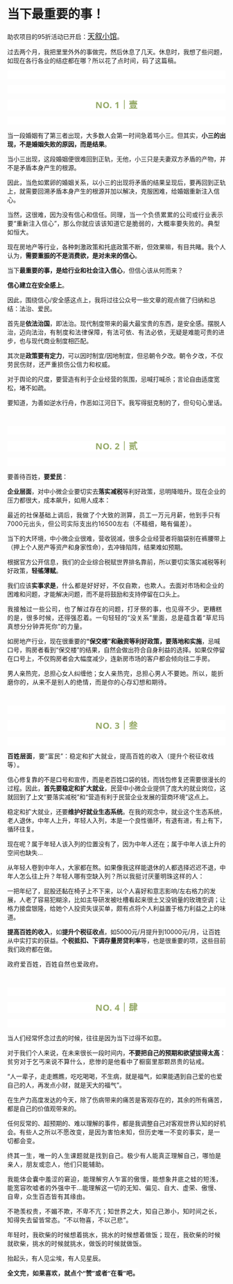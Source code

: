 # 当下最重要的事！

<p style="visibility: visible;">助农项目的95折活动已开启：<a class="weapp_text_link js_weapp_entry wx_tap_link js_wx_tap_highlight" style="font-size: 17px; visibility: visible;" data-miniprogram-appid="wx2e9d304ca0c18079" data-miniprogram-path="pages/tab/one/index" data-miniprogram-applink="" data-miniprogram-nickname="天叙小馆" href="" data-miniprogram-type="text" data-miniprogram-servicetype="">天叙小馆</a>。</p><p style="visibility: visible;">过去两个月，我把里里外外的事做完，然后休息了几天。休息时，我想了些问题，如现在各行各业的结症都在哪？<span style="font-size: var(--articleFontsize); letter-spacing: 0.034em; visibility: visible;">所以花了点时间，码了这篇稿</span><span style="font-size: var(--articleFontsize); letter-spacing: 0.034em; visibility: visible;">。</span></p><p style="outline: 0px;font-family: system-ui, -apple-system, BlinkMacSystemFont, &quot;Helvetica Neue&quot;, &quot;PingFang SC&quot;, &quot;Hiragino Sans GB&quot;, &quot;Microsoft YaHei UI&quot;, &quot;Microsoft YaHei&quot;, Arial, sans-serif;letter-spacing: 0.544px;text-wrap: wrap;background-color: rgb(255, 255, 255);visibility: visible;"><br style="outline: 0px;visibility: visible;"></p><p style="outline: 0px;font-family: system-ui, -apple-system, BlinkMacSystemFont, &quot;Helvetica Neue&quot;, &quot;PingFang SC&quot;, &quot;Hiragino Sans GB&quot;, &quot;Microsoft YaHei UI&quot;, &quot;Microsoft YaHei&quot;, Arial, sans-serif;letter-spacing: 0.544px;text-wrap: wrap;background-color: rgb(255, 255, 255);visibility: visible;"><br style="visibility: visible;"></p><p style="outline: 0px;letter-spacing: 0.544px;text-wrap: wrap;color: rgb(34, 34, 34);font-family: -apple-system-font, system-ui, &quot;Helvetica Neue&quot;, &quot;PingFang SC&quot;, &quot;Hiragino Sans GB&quot;, &quot;Microsoft YaHei UI&quot;, &quot;Microsoft YaHei&quot;, Arial, sans-serif;background-color: rgb(255, 255, 255);text-align: center;visibility: visible;"><span style="outline: 0px;font-weight: bold;line-height: 25px;color: rgb(149, 169, 103);font-size: 20px;visibility: visible;">NO. 1｜壹</span></p><p style="outline: 0px;letter-spacing: 0.544px;text-wrap: wrap;color: rgb(34, 34, 34);font-family: -apple-system-font, system-ui, &quot;Helvetica Neue&quot;, &quot;PingFang SC&quot;, &quot;Hiragino Sans GB&quot;, &quot;Microsoft YaHei UI&quot;, &quot;Microsoft YaHei&quot;, Arial, sans-serif;background-color: rgb(255, 255, 255);text-align: center;visibility: visible;"><br style="outline: 0px;visibility: visible;"></p><p style="visibility: visible;">当一段婚姻有了第三者出现，大多数人会第一时间急着骂小三。但其实，<strong style="visibility: visible;">小三的出现，不是婚姻失败的原因，而是结果</strong>。</p><p style="visibility: visible;">当小三出现，这段婚姻便很难回到正轨，无他，小三只是夫妻双方矛盾的产物，并不是矛盾本身产生的根源。</p><p style="visibility: visible;">因此，当危如累卵的婚姻关系，以小三的出现将矛盾的结果呈现后，要再回到正轨上，就需要回溯矛盾本身产生的根源并加以解决，克服困难，给婚姻重新注入信心。</p><p style="visibility: visible;">当然，这很难，因为没有信心和信任。<span style="font-size: var(--articleFontsize); letter-spacing: 0.034em; visibility: visible;">同理，</span><span style="font-size: var(--articleFontsize); letter-spacing: 0.034em; visibility: visible;">当</span><span style="font-size: var(--articleFontsize); letter-spacing: 0.034em; visibility: visible;">一个负债累累的公司或行业表示要“重新注入信心”，那么你就应该该知道它是脆弱的，大概率要失败的</span><span style="font-size: var(--articleFontsize); letter-spacing: 0.034em; visibility: visible;">。典型如恒大。</span><span style="font-size: var(--articleFontsize); letter-spacing: 0.034em; visibility: visible;"></span></p><p style="visibility: visible;">现在房地产等行业，各种刺激政策和托底政策不断，但效果嘛，有目共睹。我个人认为，<strong style="visibility: visible;">需要重振的不是消费欲，是对未来的信心</strong>。</p><p style="visibility: visible;">当下<strong style="visibility: visible;">最重要的事，是给行业和社会注入信心</strong>，但信心该从何而来？</p><p style="visibility: visible;"><strong style="visibility: visible;">信心建立在安全感上</strong>。</p><p style="visibility: visible;">因此，围绕信心/安全感这点上，我将过往公众号一些文章的观点做了归纳和总结：法治、爱民。</p><p style="visibility: visible;">首先是<strong style="visibility: visible;">依法治国</strong>，即法治。现代制度带来的最大最宝贵的东西，是安全感。摆脱人治，迈向法治，<span style="letter-spacing: 0.578px; text-wrap: wrap; visibility: visible;">有</span><span style="letter-spacing: 0.578px; text-wrap: wrap; visibility: visible;">制度和法律保障，</span><span style="letter-spacing: 0.578px; text-wrap: wrap; visibility: visible;">有法可依、有法必</span><span style="letter-spacing: 0.578px; text-wrap: wrap; visibility: visible;">依</span><span style="letter-spacing: 0.578px; text-wrap: wrap; visibility: visible;">，</span>无疑是难能可贵的进步，也与现代商业制度相匹配。</p><p style="visibility: visible;">其次是<strong style="visibility: visible;">政策要有定力</strong>，可以因时制宜/因地制宜，但忌朝令夕改。<span style="font-size: var(--articleFontsize); letter-spacing: 0.034em; visibility: visible;">朝令夕改，</span><span style="font-size: var(--articleFontsize); letter-spacing: 0.034em; visibility: visible;">不仅劳民伤财，还严重损伤公信力和</span><span style="font-size: var(--articleFontsize); letter-spacing: 0.034em; visibility: visible;">权威。</span></p><p style="visibility: visible;">对于舆论的尺度，要营造有利于企业经营的氛围，忌喊打喊杀；言论自由适度宽松，堵不如疏。</p><p>要知道，为善如逆水行舟，作恶如江河日下。我写得挺克制的了，但句句心里话。</p><p><br></p><p style="outline: 0px;font-family: system-ui, -apple-system, BlinkMacSystemFont, &quot;Helvetica Neue&quot;, &quot;PingFang SC&quot;, &quot;Hiragino Sans GB&quot;, &quot;Microsoft YaHei UI&quot;, &quot;Microsoft YaHei&quot;, Arial, sans-serif;letter-spacing: 0.544px;text-wrap: wrap;background-color: rgb(255, 255, 255);visibility: visible;"><br style="outline: 0px;visibility: visible;"></p><p style="outline: 0px;letter-spacing: 0.544px;text-wrap: wrap;color: rgb(34, 34, 34);font-family: -apple-system-font, system-ui, &quot;Helvetica Neue&quot;, &quot;PingFang SC&quot;, &quot;Hiragino Sans GB&quot;, &quot;Microsoft YaHei UI&quot;, &quot;Microsoft YaHei&quot;, Arial, sans-serif;background-color: rgb(255, 255, 255);text-align: center;visibility: visible;"><span style="outline: 0px;font-weight: bold;line-height: 25px;color: rgb(149, 169, 103);font-size: 20px;visibility: visible;">NO. 2｜贰</span></p><p style="outline: 0px;letter-spacing: 0.544px;text-wrap: wrap;color: rgb(34, 34, 34);font-family: -apple-system-font, system-ui, &quot;Helvetica Neue&quot;, &quot;PingFang SC&quot;, &quot;Hiragino Sans GB&quot;, &quot;Microsoft YaHei UI&quot;, &quot;Microsoft YaHei&quot;, Arial, sans-serif;background-color: rgb(255, 255, 255);text-align: center;visibility: visible;"><br style="outline: 0px;visibility: visible;"></p><p>要善待百姓，<strong>要爱民</strong>：</p><p><strong>企业层面</strong>，对中小微企业要切实去<strong>落实减税</strong>等利好政策，忌明降暗升。现在企业的压力都很大，成本飙升，如用人成本：</p><p><span style="font-size: var(--articleFontsize);letter-spacing: 0.034em;">最近的社保基础上调后，我做了个大致的测算，</span><span style="font-size: var(--articleFontsize);letter-spacing: 0.034em;">员工一万元月薪，他到手只有7000元出头，但公司实际支出约16500左右（不精细，略有偏差）。</span></p><p>当下的大环境，中小微企业很难，营收锐减，很多企业经营者将脑袋别在裤腰带上（押上个人房产等资产和身家性命），去冲锋陷阵，结果难如预期。</p><p>根据官方公开信息，我们的企业综合税赋世界排名靠前，所以要切实落实减税等利好政策，<strong>轻徭薄赋</strong>。</p><p>我们应该<strong>实事求是</strong>，<span style="letter-spacing: 0.578px;text-wrap: wrap;">什么都是好好好</span><span style="letter-spacing: 0.578px;text-wrap: wrap;">，</span><span style="letter-spacing: 0.578px;text-wrap: wrap;">不仅自欺，也欺人。</span>去面对市场和企业的困难和问题，才能解决问题，而不是将鼓励和支持停留在口头上。</p><p><span style="letter-spacing: 0.578px;text-wrap: wrap;">我接触</span><span style="letter-spacing: 0.578px;text-wrap: wrap;">过一些</span><span style="letter-spacing: 0.578px;text-wrap: wrap;">公司，也了解过存在</span><span style="letter-spacing: 0.578px;text-wrap: wrap;">的</span><span style="letter-spacing: 0.578px;text-wrap: wrap;">问题，打牙祭</span><span style="letter-spacing: 0.578px;text-wrap: wrap;">的事，也见得不少。</span><span style="letter-spacing: 0.578px;text-wrap: wrap;">更糟糕的是，</span><span style="letter-spacing: 0.578px;text-wrap: wrap;">很多时候，</span><span style="letter-spacing: 0.578px;text-wrap: wrap;">还得</span><span style="letter-spacing: 0.578px;text-wrap: wrap;">强忍着</span><span style="letter-spacing: 0.578px;text-wrap: wrap;">。</span><span style="letter-spacing: 0.578px;text-wrap: wrap;">一句轻轻的“没关系”里面，总是蕴含着“草尼玛真想分分钟弄死你”的力量。</span></p><p>如房地产行业，现在很重要的<strong>“保交楼”和融资等利好政策，要落地和实施</strong>，忌喊口号，购房者看到“保交楼”的结果，自然会做出符合自身利益的选择。如果仅停留在口号上，不仅购房者会大幅度减少，连新房市场的客户都会倾向往二手房。</p><p>男人亲热完，总担心女人纠缠他；<span style="font-size: var(--articleFontsize);letter-spacing: 0.034em;">女人亲热完，总担心男人不要她。所以，能折磨你的，从来不是别人的绝情，而是你的心存幻想和期待。&nbsp;</span></p><p><span style="font-size: var(--articleFontsize);letter-spacing: 0.034em;"><br></span></p><p style="outline: 0px;font-family: system-ui, -apple-system, BlinkMacSystemFont, &quot;Helvetica Neue&quot;, &quot;PingFang SC&quot;, &quot;Hiragino Sans GB&quot;, &quot;Microsoft YaHei UI&quot;, &quot;Microsoft YaHei&quot;, Arial, sans-serif;letter-spacing: 0.544px;text-wrap: wrap;background-color: rgb(255, 255, 255);visibility: visible;"><br style="outline: 0px;visibility: visible;"></p><p style="outline: 0px;letter-spacing: 0.544px;text-wrap: wrap;color: rgb(34, 34, 34);font-family: -apple-system-font, system-ui, &quot;Helvetica Neue&quot;, &quot;PingFang SC&quot;, &quot;Hiragino Sans GB&quot;, &quot;Microsoft YaHei UI&quot;, &quot;Microsoft YaHei&quot;, Arial, sans-serif;background-color: rgb(255, 255, 255);text-align: center;visibility: visible;"><span style="outline: 0px;font-weight: bold;line-height: 25px;color: rgb(149, 169, 103);font-size: 20px;visibility: visible;">NO. 3｜叁</span></p><p style="outline: 0px;letter-spacing: 0.544px;text-wrap: wrap;color: rgb(34, 34, 34);font-family: -apple-system-font, system-ui, &quot;Helvetica Neue&quot;, &quot;PingFang SC&quot;, &quot;Hiragino Sans GB&quot;, &quot;Microsoft YaHei UI&quot;, &quot;Microsoft YaHei&quot;, Arial, sans-serif;background-color: rgb(255, 255, 255);text-align: center;visibility: visible;"><br></p><p><strong><span style="font-size: var(--articleFontsize);letter-spacing: 0.034em;">百姓层面</span></strong><span style="font-size: var(--articleFontsize);letter-spacing: 0.034em;">，要“富民”：稳定和扩大就业，提高百姓的收入（<span style="letter-spacing: 0.578px;text-wrap: wrap;">提升个税征收线等）</span>。<br></span></p><p>信心修复靠的不是口号和宣传，而是老百姓口袋的钱，而钱包修复还需要很漫长的过程。因此，<strong>首先</strong><strong>要稳定和扩大就业</strong>，民营中小微企业提供了庞大的就业岗位，这就回到了上文“要落实减税”和“营造有利于民营企业发展的营商环境”这点上。</p><p>稳定和扩大就业，还要<strong>维护好就业生态系统</strong>。在我的观念中，就业这个生态系统，老人退休，中年人上升，年轻人入列，本是一个良性循环，有退有进，有上有下，循环往复。</p><p>现在呢？属于年轻人该入列的位置没有了，因为中年人还在；属于中年人该上升的空间也缺失...</p><p>从年轻人卷到中年人，大家都在熬。如果像我这样能退休的人都选择迟迟不退，中年人怎么往上升？年轻人哪有空缺入列？<span style="font-size: var(--articleFontsize);letter-spacing: 0.034em;">所以我挺讨厌董明珠这样的人：</span></p><p>一把年纪了，屁股还黏在椅子上不下来，以个人喜好和意志影响/左右格力的发展，人老了容易犯糊涂，比如主导研发被吐槽看起来很土又没销量的玫瑰空调；让格力接盘银隆，给她个人投资失误买单，颇有点将个人利益置于格力利益之上的味道。</p><p><strong>提高百姓的收入</strong>，如<strong>提升个税征收点</strong>，如5000元/月提升到10000元/月，让百姓从中实打实的获益。<strong>个税抵扣、下调存量房贷利率</strong>等，也是很重要的项，这些目前我们政府都在做。</p><p><span style="letter-spacing: 0.578px;text-wrap: wrap;">政府爱百姓，</span><span style="letter-spacing: 0.578px;text-wrap: wrap;">百姓自然也</span><span style="letter-spacing: 0.578px;text-wrap: wrap;">爱政府。</span></p><p><br></p><p style="outline: 0px;font-family: system-ui, -apple-system, BlinkMacSystemFont, &quot;Helvetica Neue&quot;, &quot;PingFang SC&quot;, &quot;Hiragino Sans GB&quot;, &quot;Microsoft YaHei UI&quot;, &quot;Microsoft YaHei&quot;, Arial, sans-serif;letter-spacing: 0.544px;text-wrap: wrap;background-color: rgb(255, 255, 255);visibility: visible;"><br style="outline: 0px;visibility: visible;"></p><p style="outline: 0px;letter-spacing: 0.544px;text-wrap: wrap;color: rgb(34, 34, 34);font-family: -apple-system-font, system-ui, &quot;Helvetica Neue&quot;, &quot;PingFang SC&quot;, &quot;Hiragino Sans GB&quot;, &quot;Microsoft YaHei UI&quot;, &quot;Microsoft YaHei&quot;, Arial, sans-serif;background-color: rgb(255, 255, 255);text-align: center;visibility: visible;"><span style="outline: 0px;font-weight: bold;line-height: 25px;color: rgb(149, 169, 103);font-size: 20px;visibility: visible;">NO. 4｜肆</span></p><p style="outline: 0px;letter-spacing: 0.544px;text-wrap: wrap;color: rgb(34, 34, 34);font-family: -apple-system-font, system-ui, &quot;Helvetica Neue&quot;, &quot;PingFang SC&quot;, &quot;Hiragino Sans GB&quot;, &quot;Microsoft YaHei UI&quot;, &quot;Microsoft YaHei&quot;, Arial, sans-serif;background-color: rgb(255, 255, 255);text-align: center;visibility: visible;"><br></p><p>当人们经常怀念过去的时候，往往是因为当下过得不如意。</p><p>对于我们个人来说，在未来很长一段时间内，<strong>不要把自己的预期和欲望拔得太高</strong>：<span style="font-size: var(--articleFontsize);letter-spacing: 0.034em;">贫穷对于乞丐来说不算什么，悲惨的是他看中了橱窗里那颗昂贵的钻戒。</span></p><p>“人一辈子，走走瞧瞧，吃吃喝喝，不生病，就是福气，如果能遇到自己爱的也爱自己的人，再发点小财，就是天大的福气”。</p><p>在生产力高度发达的今天，除了伤病带来的痛苦是客观存在的，其余的所有痛苦，都是自己的价值观带来的。</p><p>任何反常的、超预期的、难以理解的事件，都是我调整自己对客观世界认知的好机会。<span style="font-size: var(--articleFontsize);letter-spacing: 0.034em;">有些人</span><span style="font-size: var(--articleFontsize);letter-spacing: 0.034em;">之所以不愿改变，是因为害怕未知，</span><span style="font-size: var(--articleFontsize);letter-spacing: 0.034em;">但历史唯一不变的事实，是一切都会变。</span></p><p><span style="font-size: var(--articleFontsize);letter-spacing: 0.034em;">终其一生，<span style="letter-spacing: 0.578px;text-wrap: wrap;">唯一的人生课题就是找到自己。</span>极少有人能真正理解自己，哪怕是亲人，朋友或恋人，他们只能辅助。</span></p><p style="letter-spacing: 0.578px;text-wrap: wrap;">我能体会囊中羞涩的窘迫，能理解穷人乍富的傲慢，能想象井底之蛙的短浅，能宽容吹嘘者的外强中干…<span style="font-size: var(--articleFontsize);letter-spacing: 0.034em;">能理解这一切的无知、偏见、自大、虚荣、傲慢、自卑，众生百态皆有其缘由。</span></p><p style="letter-spacing: 0.578px;text-wrap: wrap;"><span style="font-size: var(--articleFontsize);letter-spacing: 0.034em;">不艳羡权贵，不媚不欺，不卑不亢；</span><span style="font-size: var(--articleFontsize);letter-spacing: 0.034em;">知世界之大，知自己渺小，知时间之长，知得失去留皆常态。</span><span style="font-size: var(--articleFontsize);letter-spacing: 0.034em;">“不以物喜，不以己悲”。</span></p><p><span style="font-size: var(--articleFontsize);letter-spacing: 0.034em;">年轻时，我砍柴的时候想着挑水，挑水的时候想着做饭；现在，我砍柴的时候就砍柴，挑水的时候就挑水，做饭的时候就做饭。</span></p><p>抬起头，有人见尘埃，有人见星辰。</p><p style="margin-bottom: 0px;"><strong style="outline: 0px;font-family: system-ui, -apple-system, BlinkMacSystemFont, &quot;Helvetica Neue&quot;, &quot;PingFang SC&quot;, &quot;Hiragino Sans GB&quot;, &quot;Microsoft YaHei UI&quot;, &quot;Microsoft YaHei&quot;, Arial, sans-serif;letter-spacing: 0.544px;text-wrap: wrap;background-color: rgb(255, 255, 255);color: rgb(34, 34, 34);font-size: 16px;"><span style="outline: 0px;font-size: 14px;">全文完，如果喜欢，就点个“赞”或者“在看”吧。</span></strong></p><p style="display: none;"><mp-style-type data-value="3"></mp-style-type></p>